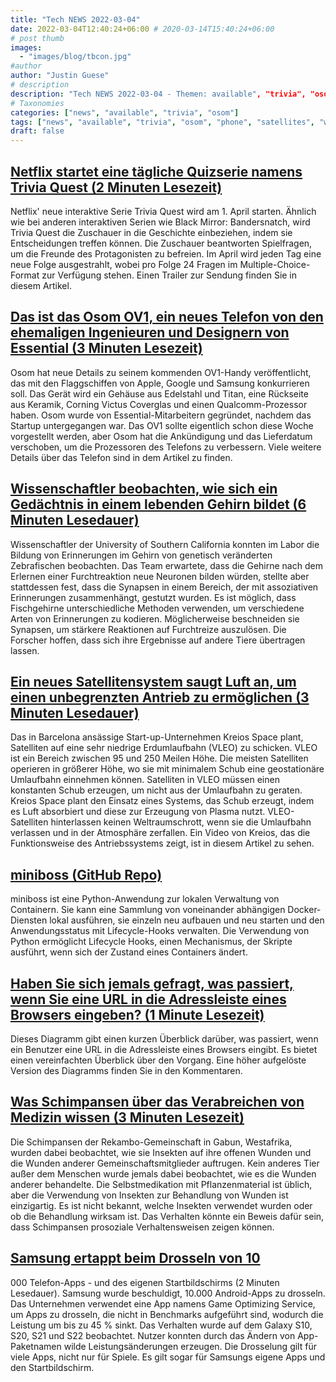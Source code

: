 ```yaml
---
title: "Tech NEWS 2022-03-04"
date: 2022-03-04T12:40:24+06:00 # 2020-03-14T15:40:24+06:00
# post thumb
images:
  - "images/blog/tbcon.jpg"
#author
author: "Justin Guese"
# description
description: "Tech NEWS 2022-03-04 - Themen: available", "trivia", "osom"
# Taxonomies
categories: ["news", "available", "trivia", "osom"]
tags: ["news", "available", "trivia", "osom", "phone", "satellites", "wounds"]
draft: false
---
```


## [Netflix startet eine tägliche Quizserie namens Trivia Quest (2 Minuten Lesezeit)](https://www.theverge.com/2022/3/3/22960212/netflix-daily-series-trivia-quest)

 Netflix' neue interaktive Serie Trivia Quest wird am 1. April starten. Ähnlich wie bei anderen interaktiven Serien wie Black Mirror: Bandersnatch, wird Trivia Quest die Zuschauer in die Geschichte einbeziehen, indem sie Entscheidungen treffen können. Die Zuschauer beantworten Spielfragen, um die Freunde des Protagonisten zu befreien. Im April wird jeden Tag eine neue Folge ausgestrahlt, wobei pro Folge 24 Fragen im Multiple-Choice-Format zur Verfügung stehen. Einen Trailer zur Sendung finden Sie in diesem Artikel.

## [Das ist das Osom OV1, ein neues Telefon von den ehemaligen Ingenieuren und Designern von Essential (3 Minuten Lesezeit)](https://www.theverge.com/2022/3/3/22960151/osom-ov1-soc-titanium-steel-ceramic-design-essential-phone)

 Osom hat neue Details zu seinem kommenden OV1-Handy veröffentlicht, das mit den Flaggschiffen von Apple, Google und Samsung konkurrieren soll. Das Gerät wird ein Gehäuse aus Edelstahl und Titan, eine Rückseite aus Keramik, Corning Victus Coverglas und einen Qualcomm-Prozessor haben. Osom wurde von Essential-Mitarbeitern gegründet, nachdem das Startup untergegangen war. Das OV1 sollte eigentlich schon diese Woche vorgestellt werden, aber Osom hat die Ankündigung und das Lieferdatum verschoben, um die Prozessoren des Telefons zu verbessern. Viele weitere Details über das Telefon sind in dem Artikel zu finden.

## [Wissenschaftler beobachten, wie sich ein Gedächtnis in einem lebenden Gehirn bildet (6 Minuten Lesedauer)](https://www.quantamagazine.org/scientists-watch-a-memory-form-in-a-living-brain-20220303/)

 Wissenschaftler der University of Southern California konnten im Labor die Bildung von Erinnerungen im Gehirn von genetisch veränderten Zebrafischen beobachten. Das Team erwartete, dass die Gehirne nach dem Erlernen einer Furchtreaktion neue Neuronen bilden würden, stellte aber stattdessen fest, dass die Synapsen in einem Bereich, der mit assoziativen Erinnerungen zusammenhängt, gestutzt wurden. Es ist möglich, dass Fischgehirne unterschiedliche Methoden verwenden, um verschiedene Arten von Erinnerungen zu kodieren. Möglicherweise beschneiden sie Synapsen, um stärkere Reaktionen auf Furchtreize auszulösen. Die Forscher hoffen, dass sich ihre Ergebnisse auf andere Tiere übertragen lassen.

## [Ein neues Satellitensystem saugt Luft an, um einen unbegrenzten Antrieb zu ermöglichen (3 Minuten Lesedauer)](https://interestingengineering.com/satellite-system-provides-unlimited-propulsion)

 Das in Barcelona ansässige Start-up-Unternehmen Kreios Space plant, Satelliten auf eine sehr niedrige Erdumlaufbahn (VLEO) zu schicken. VLEO ist ein Bereich zwischen 95 und 250 Meilen Höhe. Die meisten Satelliten operieren in größerer Höhe, wo sie mit minimalem Schub eine geostationäre Umlaufbahn einnehmen können. Satelliten in VLEO müssen einen konstanten Schub erzeugen, um nicht aus der Umlaufbahn zu geraten. Kreios Space plant den Einsatz eines Systems, das Schub erzeugt, indem es Luft absorbiert und diese zur Erzeugung von Plasma nutzt. VLEO-Satelliten hinterlassen keinen Weltraumschrott, wenn sie die Umlaufbahn verlassen und in der Atmosphäre zerfallen. Ein Video von Kreios, das die Funktionsweise des Antriebssystems zeigt, ist in diesem Artikel zu sehen.

## [miniboss (GitHub Repo)](https://github.com/afroisalreadyinu/miniboss)

 miniboss ist eine Python-Anwendung zur lokalen Verwaltung von Containern. Sie kann eine Sammlung von voneinander abhängigen Docker-Diensten lokal ausführen, sie einzeln neu aufbauen und neu starten und den Anwendungsstatus mit Lifecycle-Hooks verwalten. Die Verwendung von Python ermöglicht Lifecycle Hooks, einen Mechanismus, der Skripte ausführt, wenn sich der Zustand eines Containers ändert.

## [Haben Sie sich jemals gefragt, was passiert, wenn Sie eine URL in die Adressleiste eines Browsers eingeben? (1 Minute Lesezeit)](https://dev.to/wassimchegham/ever-wondered-what-happens-when-you-type-in-a-url-in-an-address-bar-in-a-browser-3dob)

 Dieses Diagramm gibt einen kurzen Überblick darüber, was passiert, wenn ein Benutzer eine URL in die Adressleiste eines Browsers eingibt. Es bietet einen vereinfachten Überblick über den Vorgang. Eine höher aufgelöste Version des Diagramms finden Sie in den Kommentaren.

## [Was Schimpansen über das Verabreichen von Medizin wissen (3 Minuten Lesezeit)](https://www.sapiens.org/biology/chimpanzees-self-medication-wound//1/0100017f549ef274-b93350fc-1c95-4f25-acf5-222a1b8a871b-000000/j9bc7Aumjv4i0E_OVM75_XmrABivZqzVfq926xEVLTY=239)

 Die Schimpansen der Rekambo-Gemeinschaft in Gabun, Westafrika, wurden dabei beobachtet, wie sie Insekten auf ihre offenen Wunden und die Wunden anderer Gemeinschaftsmitglieder auftrugen. Kein anderes Tier außer dem Menschen wurde jemals dabei beobachtet, wie es die Wunden anderer behandelte. Die Selbstmedikation mit Pflanzenmaterial ist üblich, aber die Verwendung von Insekten zur Behandlung von Wunden ist einzigartig. Es ist nicht bekannt, welche Insekten verwendet wurden oder ob die Behandlung wirksam ist. Das Verhalten könnte ein Beweis dafür sein, dass Schimpansen prosoziale Verhaltensweisen zeigen können.

## [Samsung ertappt beim Drosseln von 10](https://arstechnica.com/gadgets/2022/03/samsung-caught-throttling-10000-phone-apps-and-its-own-home-screen//1/0100017f549ef274-b93350fc-1c95-4f25-acf5-222a1b8a871b-000000/8HXy62uuuP1TtJMC1RQcnPP3B59ZeANfLHjxxJyd8JU=239)

000 Telefon-Apps - und des eigenen Startbildschirms (2 Minuten Lesedauer). Samsung wurde beschuldigt, 10.000 Android-Apps zu drosseln. Das Unternehmen verwendet eine App namens Game Optimizing Service, um Apps zu drosseln, die nicht in Benchmarks aufgeführt sind, wodurch die Leistung um bis zu 45 % sinkt. Das Verhalten wurde auf dem Galaxy S10, S20, S21 und S22 beobachtet. Nutzer konnten durch das Ändern von App-Paketnamen wilde Leistungsänderungen erzeugen. Die Drosselung gilt für viele Apps, nicht nur für Spiele. Es gilt sogar für Samsungs eigene Apps und den Startbildschirm.

